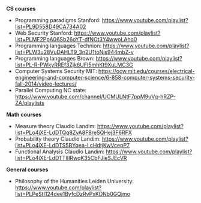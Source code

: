 **CS courses**

 - Programming paradigms Stanford: https://www.youtube.com/playlist?list=PL9D558D49CA734A02
 - Web Security Stanford: https://www.youtube.com/playlist?list=PLMF2PpA06Sb26oYT-dfNOt3Y4wwoLAho0
 - Programming languages Technion: https://www.youtube.com/playlist?list=PLW3u28VuDAHLT9_3n2U1toNjs944mbZ-v
 - Programming languages Brown: https://www.youtube.com/playlist?list=PL-R-PWkyRREf3Zjk6UFI5mhKt9XuLMC3G
 - Computer Systems Security MIT: https://ocw.mit.edu/courses/electrical-engineering-and-computer-science/6-858-computer-systems-security-fall-2014/video-lectures/
 - Parallel Computing NC state: https://www.youtube.com/channel/UCMULNtF7ppM9uVq-hRZP-ZA/playlists

**Math courses**

 - Measure theory Claudio Landim:
   https://www.youtube.com/playlist?list=PLo4jXE-LdDTQq8ZyA8F8reSQHej3F6RFX
 - Probability theory Claudio Landim: https://www.youtube.com/playlist?list=PLo4jXE-LdDTS5BYqea-LcHdtjKwVcepP7
 - Functional Analysis Claudio Landim: https://www.youtube.com/playlist?list=PLo4jXE-LdDTTIIIRwqK35CbFJieSJEcVR

**General courses**

 - Philosophy of the Humanities Leiden University:
   https://www.youtube.com/playlist?list=PLPeStI124dee1ByfcDzRvPxKDNb0GQjmo
